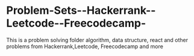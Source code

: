 # Problem-Sets--Hackerrank--Leetcode--Freecodecamp-
 This is a problem solving folder algorithm, data structure, react and other problems from Hackerrank,Leetcode, Freecodecamp and more
